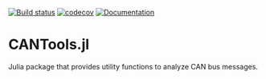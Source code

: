 [![Build status](https://github.com/tsabelmann/CANTools.jl/workflows/CI/badge.svg)](https://github.com/tsabelmann/CANTools.jl/actions)
[![codecov](https://codecov.io/gh/tsabelmann/CANTools.jl/branch/main/graph/badge.svg?token=V7VSDSOX1H)](https://codecov.io/gh/tsabelmann/CANTools.jl)
[![Documentation](https://img.shields.io/badge/docs-latest-blue.svg)](https://tsabelmann.github.io/CANTools.jl/dev)

# CANTools.jl

Julia package that provides utility functions to analyze CAN bus messages.

